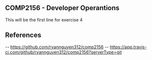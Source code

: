 ## COMP2156 - Developer Operantions

This will be the first line for exercise 4

## References

-- https://github.com/ryannguyen312/comp2156
-- https://app.travis-ci.com/github/ryannguyen312/comp2156?serverType=git